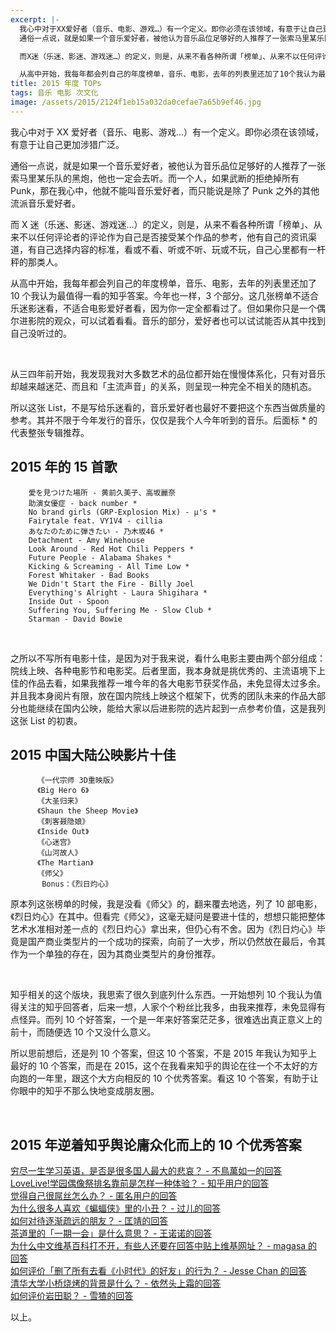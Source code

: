 ```yaml
---
excerpt: |-
  我心中对于XX爱好者（音乐、电影、游戏…）有一个定义。即你必须在该领域，有意于让自己更加涉猎广泛。  
  通俗一点说，就是如果一个音乐爱好者，被他认为音乐品位足够好的人推荐了一张索马里某乐队的黑炮，他也一定会去听。而一个人，如果武断的拒绝掉所有Punk，那在我心中，他就不能叫音乐爱好者，而只能说是除了Punk之外的其他流派音乐爱好者。

  而X迷（乐迷、影迷、游戏迷…）的定义，则是，从来不看各种所谓「榜单」、从来不以任何评论者的评论作为自己是否接受某个作品的参考，他有自己的资讯渠道，有自己选择内容的标准，看或不看、听或不听、玩或不玩，自己心里都有一杆秤的那类人。

  从高中开始，我每年都会列自己的年度榜单，音乐、电影，去年的列表里还加了10个我认为最值得一看的知乎答案。今年也一样，3个部分。这几张榜单不适合乐迷影迷看，不适合电影爱好者看，因为你一定全都看过了。但如果你只是一个偶尔进影院的观众，可以试着看看。音乐的部分，爱好者也可以试试能否从其中找到自己没听过的。
title: 2015 年度 TOPs
tags: 音乐 电影 次文化
image: /assets/2015/2124f1eb15a032da0cefae7a65b9ef46.jpg
---
```


我心中对于 XX 爱好者（音乐、电影、游戏…）有一个定义。即你必须在该领域，有意于让自己更加涉猎广泛。

通俗一点说，就是如果一个音乐爱好者，被他认为音乐品位足够好的人推荐了一张索马里某乐队的黑炮，他也一定会去听。而一个人，如果武断的拒绝掉所有 Punk，那在我心中，他就不能叫音乐爱好者，而只能说是除了 Punk 之外的其他流派音乐爱好者。

而 X 迷（乐迷、影迷、游戏迷…）的定义，则是，从来不看各种所谓「榜单」、从来不以任何评论者的评论作为自己是否接受某个作品的参考，他有自己的资讯渠道，有自己选择内容的标准，看或不看、听或不听、玩或不玩，自己心里都有一杆秤的那类人。

从高中开始，我每年都会列自己的年度榜单，音乐、电影，去年的列表里还加了 10 个我认为最值得一看的知乎答案。今年也一样，3 个部分。这几张榜单不适合乐迷影迷看，不适合电影爱好者看，因为你一定全都看过了。但如果你只是一个偶尔进影院的观众，可以试着看看。音乐的部分，爱好者也可以试试能否从其中找到自己没听过的。

<br>

从三四年前开始，我发现我对大多数艺术的品位都开始在慢慢体系化，只有对音乐却越来越迷茫、而且和「主流声音」的关系，则呈现一种完全不相关的随机态。

所以这张 List，不是写给乐迷看的，音乐爱好者也最好不要把这个东西当做质量的参考。其并不限于今年发行的音乐，仅仅是我个人今年听到的音乐。后面标 \* 的代表整张专辑推荐。

## 2015 年的 15 首歌

        愛を見つけた場所 - 黄前久美子、高坂麗奈
        助演女優症 - back number *
        No brand girls (GRP-Explosion Mix) - μ's *
        Fairytale feat. VY1V4 - cillia
        あなたのために弾きたい - 乃木坂46 *
        Detachment - Amy Winehouse
        Look Around - Red Hot Chili Peppers *
        Future People - Alabama Shakes *
        Kicking & Screaming - All Time Low *
        Forest Whitaker - Bad Books
        We Didn't Start the Fire - Billy Joel
        Everything's Alright - Laura Shigihara *
        Inside Out - Spoon
        Suffering You, Suffering Me - Slow Club *
        Starman - David Bowie

<br>

之所以不写所有电影十佳，是因为对于我来说，看什么电影主要由两个部分组成：院线上映、各种电影节和电影奖。后者里面，我本身就是挑优秀的、主流语境下上佳的作品去看，如果我推荐一堆今年的各大电影节获奖作品，未免显得太过多余。并且我本身阅片有限，放在国内院线上映这个框架下，优秀的团队未来的作品大部分也能继续在国内公映，能给大家以后进影院的选片起到一点参考价值，这是我列这张 List 的初衷。

## 2015 中国大陆公映影片十佳

          《一代宗师 3D重映版》
          《Big Hero 6》
          《大圣归来》
          《Shaun the Sheep Movie》
          《刺客聂隐娘》
          《Inside Out》
          《心迷宫》
          《山河故人》
          《The Martian》
          《师父》
           Bonus：《烈日灼心》

原本列这张榜单的时候，我是没看《师父》的，翻来覆去地选，列了 10 部电影，《烈日灼心》在其中。但看完《师父》，这毫无疑问是要进十佳的，想想只能把整体艺术水准相对差一点的《烈日灼心》拿出来，但仍心有不舍。因为《烈日灼心》毕竟是国产商业类型片的一个成功的探索，向前了一大步，所以仍然放在最后，令其作为一个单独的存在，因为其商业类型片的身份推荐。

<br>

知乎相关的这个版块，我思索了很久到底列什么东西。一开始想列 10 个我认为值得关注的知乎回答者，后来一想，人家个个粉丝比我多，由我来推荐，未免显得有点怪异。而列 10 个好答案，一个是一年来好答案茫茫多，很难选出真正意义上的前十，而随便选 10 个又没什么意义。

所以思前想后，还是列 10 个答案，但这 10 个答案，不是 2015 年我认为知乎上最好的 10 个答案，而是在 2015，这个在我看来知乎的舆论在往一个不太好的方向跑的一年里，跟这个大方向相反的 10 个优秀答案。看这 10 个答案，有助于让你眼中的知乎不那么快地变成朋友圈。

<br>

## 2015 年逆着知乎舆论庸众化而上的 10 个优秀答案

[穷尽一生学习英语，是否是很多国人最大的悲哀？ - 不鳥萬如一的回答](http://www.zhihu.com/question/34587157/answer/62698542)<br>
[LoveLive!学园偶像祭排名靠前是怎样一种体验？ - 知乎用户的回答](https://www.zhihu.com/question/28056009/answer/70638838)<br>
[觉得自己很屌丝怎么办？ - 匿名用户的回答](http://zhihu.com/question/30477897/answer/48678093)<br>
[为什么很多人喜欢《蝙蝠侠》里的小丑？ - 过儿的回答](http://zhihu.com/question/26744566/answer/46188779)<br>
[如何对待逐渐疏远的朋友？ - 匡靖的回答](http://zhihu.com/question/29129681/answer/43399822)<br>
[茶道里的「一期一会」是什么意思？ - 王诺诺的回答](http://zhihu.com/question/20061540/answer/38954328)<br>
[为什么中文维基百科打不开，有些人还要在回答中贴上维基网址？ - magasa 的回答](https://zhihu.com/question/36096053/answer/66130887)<br>
[如何评价「删了所有去看《小时代》的好友」的行为？ - Jesse Chan 的回答](https://www.zhihu.com/question/32074954/answer/54561083)<br>
[清华大学小桥烧烤的背景是什么？ - 依然头上霜的回答](http://zhihu.com/question/37409261/answer/72564674)<br>
[如何评价岩田聪？ - 雪猹的回答](http://zhihu.com/question/32156151/answer/54916208)

以上。
